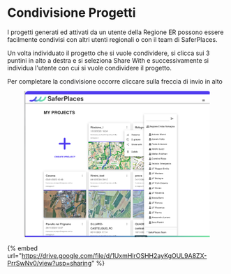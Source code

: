 # Condivisione Progetti

I progetti generati ed attivati da un utente della Regione ER possono essere facilmente condivisi con altri utenti regionali o con il team di SaferPlaces.

Un volta individuato il progetto che si vuole condividere, si clicca sui 3 puntini in alto a destra e si seleziona Share With e successivamente si individua l'utente con cui si vuole condividere il progetto.

Per completare la condivisione occorre cliccare sulla freccia di invio in alto

<figure><img src="../.gitbook/assets/image (2).png" alt=""><figcaption></figcaption></figure>

{% embed url="https://drive.google.com/file/d/1UxmHlrOSHH2ayKgOUL9A8ZX-PrrSwNv0/view?usp=sharing" %}
